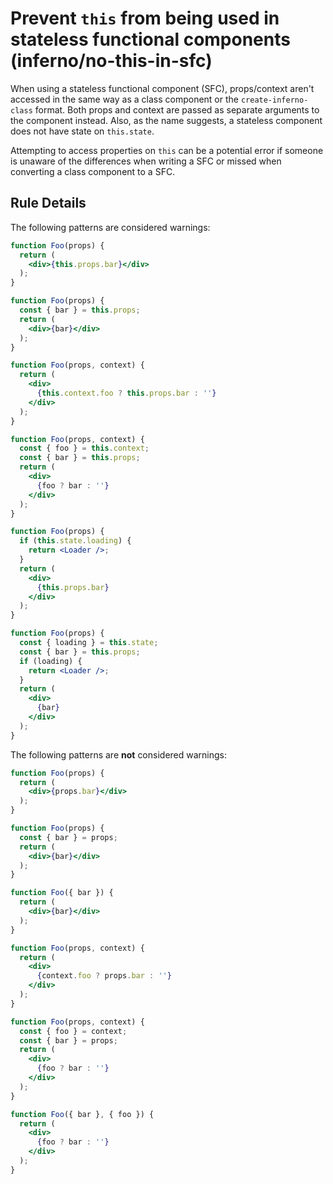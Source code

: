 # Prevent `this` from being used in stateless functional components (inferno/no-this-in-sfc)

When using a stateless functional component (SFC), props/context aren't accessed in the same way as a class component or the `create-inferno-class` format. Both props and context are passed as separate arguments to the component instead. Also, as the name suggests, a stateless component does not have state on `this.state`.

Attempting to access properties on `this` can be a potential error if someone is unaware of the differences when writing a SFC or missed when converting a class component to a SFC.


## Rule Details

The following patterns are considered warnings:

```jsx
function Foo(props) {
  return (
    <div>{this.props.bar}</div>
  );
}
```

```jsx
function Foo(props) {
  const { bar } = this.props;
  return (
    <div>{bar}</div>
  );
}
```

```jsx
function Foo(props, context) {
  return (
    <div>
      {this.context.foo ? this.props.bar : ''}
    </div>
  );
}
```

```jsx
function Foo(props, context) {
  const { foo } = this.context;
  const { bar } = this.props;
  return (
    <div>
      {foo ? bar : ''}
    </div>
  );
}
```

```jsx
function Foo(props) {
  if (this.state.loading) {
    return <Loader />;
  }
  return (
    <div>
      {this.props.bar}
    </div>
  );
}
```

```jsx
function Foo(props) {
  const { loading } = this.state;
  const { bar } = this.props;
  if (loading) {
    return <Loader />;
  }
  return (
    <div>
      {bar}
    </div>
  );
}
```

The following patterns are **not** considered warnings:

```jsx
function Foo(props) {
  return (
    <div>{props.bar}</div>
  );
}
```

```jsx
function Foo(props) {
  const { bar } = props;
  return (
    <div>{bar}</div>
  );
}
```

```jsx
function Foo({ bar }) {
  return (
    <div>{bar}</div>
  );
}
```

```jsx
function Foo(props, context) {
  return (
    <div>
      {context.foo ? props.bar : ''}
    </div>
  );
}
```

```jsx
function Foo(props, context) {
  const { foo } = context;
  const { bar } = props;
  return (
    <div>
      {foo ? bar : ''}
    </div>
  );
}
```

```jsx
function Foo({ bar }, { foo }) {
  return (
    <div>
      {foo ? bar : ''}
    </div>
  );
}
```
